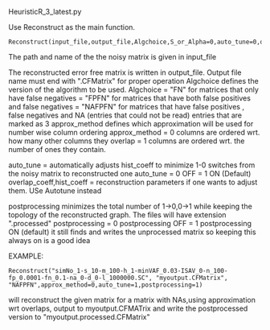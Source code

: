 HeuristicR_3_latest.py

Use Reconstruct as the main function.
```
Reconstruct(input_file,output_file,Algchoice,S_or_Alpha=0,auto_tune=0,overlapp_coeff=0,hist_coeff=80):
```
The path and name of the the noisy matrix is given in input_file

The reconstructed error free matrix is written in output_file. Output file name must end with ".CFMatrix" for proper operation
Algchoice defines the version of the algorithm to be used.
Algchoice 
= "FN" for matrices that only have false negatives
= "FPFN" for matrices that have both false positives and false negatives
= "NAFPFN" for matrices that have false positives , false negatives and NA (entries that could not be read) entries  that are marked as 3
approx_method defines which approximation will be used for number wise column ordering
approx_method = 0 columns are ordered wrt. how many other columns they overlap
              = 1 columns are ordered wrt. the number of ones they contain.
            
 auto_tune = automatically adjusts hist_coeff to minimize 1-0 switches from the noisy matrix to reconstructed one
 auto_tune = 0 OFF 
           = 1 ON  (Default)
 overlap_coeff,hist_coeff = reconstruction parameters if one wants to adjust them. USe Autotune instead

 postprocessing minimizes the total number of 1->0,0->1 while keeping the topology of the reconstructed graph. The files will have extension ".processed"
 postprocessing = 0 postprocessing OFF 
                = 1 postprocessing ON  (default)    it still finds and writes the unprocessed matrix so keeping this always on is a good idea
                
 EXAMPLE: 
 ```
 Reconstruct("simNo_1-s_10-m_100-h_1-minVAF_0.03-ISAV_0-n_100-fp_0.0001-fn_0.1-na_0-d_0-l_1000000.SC", "myoutput.CFMatrix", "NAFPFN",approx_method=0,auto_tune=1,postprocessing=1) 
 ```
 will reconstruct the given matrix for a matrix with NAs,using approximation wrt overlaps, output to myoutput.CFMATrix
 and write the postprocessed version to "myoutput.processed.CFMatrix"



